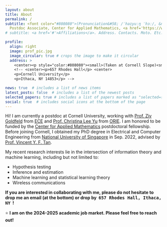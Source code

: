 ```yaml
---
layout: about
title: About
permalink: /
subtitle: <font color="#808080">(Pronunciation&#58; /ˈhaɪyuːŋ ˈhɜː/, &nbsp;  Pronouns&#58; she/her/hers)</font> <br />
  Postdoc Associate, Center for Applied Mathematics, <a href='https://www.cornell.edu'>Cornell University</a>
# subtitle: <a href='#'>Affiliations</a>. Address. Contacts. Moto. Etc.

profile:
  align: right
  image: prof_pic.jpg
  image_circular: true # crops the image to make it circular
  address: >
    <center><p style="color:#808080"><small>(Taken at Cornell Slope)<small></p><center>
    <!-- <center><p>657 Rhodes Hall</p> <center>
    <p>Cornell University</p>
    <p>Ithaca, NY 14853</p> -->

news: true  # includes a list of news items
latest_posts: false  # includes a list of the newest posts
selected_papers: true # includes a list of papers marked as "selected={true}"
social: true  # includes social icons at the bottom of the page
---
```


Hi! I am currently a postdoc at Cornell University, working with [Prof. Ziv Goldfeld](https://people.ece.cornell.edu/zivg/) from [ECE](https://www.ece.cornell.edu/ece) and [Prof. Christina Lee Yu](https://cleeyu.orie.cornell.edu) from [ORIE](https://www.orie.cornell.edu/orie). I am honored to be funded by the [Center for Applied Mathematics](https://www.cam.cornell.edu/cam) postdoctoral fellowship. Before joining Cornell, I obtained my PhD degree in Electrical and Computer Engineering from [National University of Singapore](https://www.nus.edu.sg) in Sep. 2022, advised by [Prof. Vincent Y. F. Tan](https://vyftan.github.io/index.html).

My recent research interests lie in the intersection of information theory and machine learning, including but not limited to:
- Hypothesis testing
- Inference and estimation
- Machine learning and statistical learning theory 
- Wireless communications

**If you are interested in collaborating with me, please do not hesitate to drop me an email (at the bottom) or drop by &nbsp;<tt>657 Rhodes Hall, Ithaca, NY</tt> &nbsp;!**

⭐ **I am on the 2024-2025 academic job market. Please feel free to reach out!**

<!-- Write your biography here. Tell the world about yourself. Link to your favorite [subreddit](http://reddit.com). You can put a picture in, too. The code is already in, just name your picture `prof_pic.jpg` and put it in the `img/` folder.

Put your address / P.O. box / other info right below your picture. You can also disable any of these elements by editing `profile` property of the YAML header of your `_pages/about.md`. Edit `_bibliography/papers.bib` and Jekyll will render your [publications page](/al-folio/publications/) automatically.

Link to your social media connections, too. This theme is set up to use [Font Awesome icons](http://fortawesome.github.io/Font-Awesome/) and [Academicons](https://jpswalsh.github.io/academicons/), like the ones below. Add your Facebook, Twitter, LinkedIn, Google Scholar, or just disable all of them. -->
